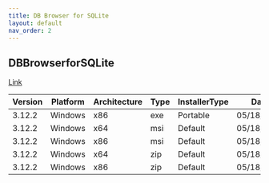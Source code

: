 ```yaml
---
title: DB Browser for SQLite
layout: default
nav_order: 2
---
```


## DBBrowserforSQLite

[Link](https://sqlitebrowser.org/)

| Version | Platform | Architecture | Type | InstallerType | Date       | Size     | URI                                                                                                                           |
| ------- | -------- | ------------ | ---- | ------------- | ---------- | -------- | ----------------------------------------------------------------------------------------------------------------------------- |
| 3.12.2  | Windows  | x86          | exe  | Portable      | 05/18/2021 | 25348656 | https://github.com/sqlitebrowser/sqlitebrowser/releases/download/v3.12.2/SQLiteDatabaseBrowserPortable_3.12.2_English.paf.exe |
| 3.12.2  | Windows  | x64          | msi  | Default       | 05/18/2021 | 18038784 | https://github.com/sqlitebrowser/sqlitebrowser/releases/download/v3.12.2/DB.Browser.for.SQLite-3.12.2-win64.msi               |
| 3.12.2  | Windows  | x86          | msi  | Default       | 05/18/2021 | 15761408 | https://github.com/sqlitebrowser/sqlitebrowser/releases/download/v3.12.2/DB.Browser.for.SQLite-3.12.2-win32.msi               |
| 3.12.2  | Windows  | x64          | zip  | Default       | 05/18/2021 | 20446868 | https://github.com/sqlitebrowser/sqlitebrowser/releases/download/v3.12.2/DB.Browser.for.SQLite-3.12.2-win64.zip               |
| 3.12.2  | Windows  | x86          | zip  | Default       | 05/18/2021 | 17811551 | https://github.com/sqlitebrowser/sqlitebrowser/releases/download/v3.12.2/DB.Browser.for.SQLite-3.12.2-win32.zip               |
